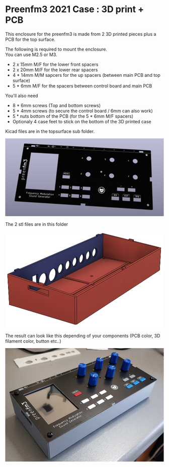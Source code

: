 # Preenfm3 2021 Case : 3D print + PCB

This enclosure for the preenfm3 is made from 2 3D printed pieces plus a PCB for the top surface.  

The following is required to mount the enclosure.   
You can use M2.5 or M3.  
* 2 x 15mm M/F for the lower front spacers  
* 2 x 20mm M/F for the lower rear spacers  
* 4 * 14mm M/M sapcers for the up spacers (between main PCB and top surface)  
* 5 * 6mm M/F for the spacers between control board and main PCB  

You'll also need  
* 8 * 6mm screws (Top and bottom screws)  
* 5 * 4mm screws (to secure the control board / 6mm can also work)  
* 5 * nuts bottom of the PCB (for the 5 * 6mm M/F spacers)  
* Optionaly 4 case feet to stick on the bottom of the 3D printed case

Kicad files are in the topsurface sub folder.

<img src="./pfm3_topsurface.png" width="600" />

The 2 stl files are in this folder  

<img src="./3DPrintedCase.png" width="600" />

The result can look like this depending of your components (PCB color, 3D filament color, button etc..)

<img src="./pfm3_PCBCase.jpg" width="600" />
